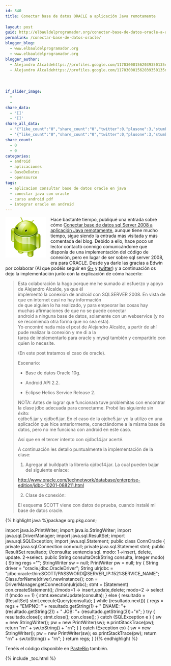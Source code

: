 ```yaml
---
id: 340
title: Conectar base de datos ORACLE a aplicación Java remotamente

layout: post
guid: http://elbauldelprogramador.org/conectar-base-de-datos-oracle-a-aplicacion-java-remotamente/
permalink: /conectar-base-de-datos-oracle/
blogger_blog:
  - www.elbauldelprogramador.org
  - www.elbauldelprogramador.org
blogger_author:
  - Alejandro Alcaldehttps://profiles.google.com/117030001562039350135noreply@blogger.com
  - Alejandro Alcaldehttps://profiles.google.com/117030001562039350135noreply@blogger.com

  
  
if_slider_image:
  - 
  - 
share_data:
  - '[]'
  - '[]'
share_all_data:
  - '{"like_count":"0","share_count":"0","twitter":0,"plusone":3,"stumble":0,"pinit":0,"count":3,"time":1333551708}'
  - '{"like_count":"0","share_count":"0","twitter":0,"plusone":3,"stumble":0,"pinit":0,"count":3,"time":1333551708}'
share_count:
  - 0
  - 0
categories:
  - android
  - aplicaciones
  - BaseDeDatos
  - opensource
tags:
  - aplicacion consultar base de datos oracle en java
  - conectar java con oracle
  - curso android pdf
  - integrar oracle en android
---
```

<div class="separator" style="clear: both; text-align: center;">
  <img style="clear: left; float: left; margin-right: 1em; margin-bottom: 1em;" src="/images/2013/07/iconoAndroid.png" alt="" border="0" />
</div>

Hace bastante tiempo, publiqué una entrada sobre cómo [Conectar base de datos sql Server 2008 a aplicación Java remotamente][1], aunque tiene mucho tiempo, sigue siendo la entrada más visitada y más comentada del blog. Debido a ello, hace poco un lector contactó conmigo comunicándome que disponía de una implementación del código de conexión, pero en lugar de ser sobre sql server 2008, era para ORACLE. Desde ya darle las gracias a Edwin por colaborar (Al que podéis seguir en <a href="https://plus.google.com/u/0/b/108003822606696308728/110549682438236698342/posts" target="_blank">G+</a> y [twitter][2]) y a continuación os dejo la implementación junto con la explicación de cómo hacerlo:

  
<!--more-->

> Esta colaboración la hago porque me he sumado al esfuerzo y apoyo de Alejandro Alcalde, ya que él  
> implementó la conexión de android con SQLSERVER 2008. En vista de que en internet casi no hay información  
> de que alguien lo ha realizado, y para empeorar las cosas hay muchas afirmaciones de que no se puede conectar  
> android a ninguna base de datos, solamente con un webservice (y no se recomienda otra forma que no sea esta).  
> Yo encontré nada más el post de Alejandro Alcalde, a partir de ahí pude realizar la conexión y me di a la  
> tarea de implementarlo para oracle y mysql también y compartirlo con quien lo necesite.
> 
> (En este post tratamos el caso de oracle).
> 
> Escenario:
> 
> * Base de datos Oracle 10g.
> 
> * Android API 2.2.
> 
> * Eclipse Helios Service Release 2.
> 
> NOTA: Antes de lograr que funcionara tuve problemitas con encontrar la clase jdbc adecuada para conectarme. Probé las siguiente sin éxito:  
> ojdbc5.jar y ojdbc6.jar. En el caso de la ojdbc5.jar yo la utilizo en una aplicación que hice anteriormente, conectándome a la misma base de datos, pero no me funciona con android en este caso.
> 
> Así que en el tercer intento con ojdbc14.jar acerté.
> 
> A continuación les detallo puntualmente la implementación de la clase:
> 
> 1. Agregar al buildpath la librería ojdbc14.jar. La cual pueden bajar del siguiente enlace:
> 
> http://www.oracle.com/technetwork/database/enterprise-edition/jdbc-10201-088211.html
> 
> 2. Clase de conexión:
> 
> El esquema SCOTT viene con datos de prueba, cuando instalé mi base de datos oracle.

{% highlight java %}package org.pkg.conn;

import java.io.PrintWriter;
import java.io.StringWriter;
import java.sql.DriverManager;
import java.sql.ResultSet;
import java.sql.SQLException;
import java.sql.Statement;
public class ConnOracle {
 private java.sql.Connection con=null;
 private java.sql.Statement stmt;
 public ResultSet resultado;
 //consulta: sentencia sql. modo: 1-&gt;insert, delete, update. 2-&gt;select.
 public String consultaOrcl(String consulta, Integer modo)
 {
  String regs ="";
  StringWriter sw = null;
  PrintWriter pw = null;
  try
  {
   String driver = "oracle.jdbc.OracleDriver";
   String ulrjdbc = "jdbc:oracle:thin:SCOTT/PASSWORD@SERVER_IP:1521:SERVICE_NAME";
   Class.forName(driver).newInstance();
   con = DriverManager.getConnection(ulrjdbc);
   stmt = (Statement) con.createStatement();
   //modo=1 -&gt; insert,update,delete; modo=2 -&gt; select
   if (modo == 1)
   {
    stmt.executeUpdate(consulta);
   }
   else
   {
    resultado = (ResultSet) stmt.executeQuery(consulta);
   }
   while (resultado.next())
            {
          regs = regs + "EMPNO: " + resultado.getString(1) + " ENAME: "+ (resultado.getString(2)) + " JOB: "+ (resultado.getString(3))+"n";
            }
   try
   {
    resultado.close();
    stmt.close();
    con.close();
   }
   catch (SQLException e )
   {
    sw = new StringWriter();
    pw = new PrintWriter(sw);
    e.printStackTrace(pw);
    return "rn" + sw.toString() + "rn";
            }
  }
  catch (Exception ex)
  {
   sw = new StringWriter();
   pw = new PrintWriter(sw);
   ex.printStackTrace(pw);
   return "rn" + sw.toString() + "rn";
  }
  return regs;
 }
}{% endhighlight %}

Tenéis el código disponible en [PasteBin][3] también.



 [1]: /2011/04/conectar-base-de-datos-sql-server-2008.html
 [2]: https://twitter.com/muymuynica
 [3]: http://pastebin.com/embed_js.php?i=zU4sfhzv

{% include _toc.html %}
